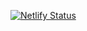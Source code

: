 [![Netlify Status](https://api.netlify.com/api/v1/badges/13e60397-845a-44d1-9ff8-293bac0c1ff1/deploy-status)](https://app.netlify.com/projects/theophiluskyei-charway/deploys)
